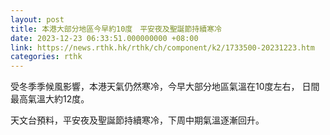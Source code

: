 ```yaml
---
layout: post
title: 本港大部分地區今早約10度　平安夜及聖誕節持續寒冷
date: 2023-12-23 06:33:51.000000000 +08:00
link: https://news.rthk.hk/rthk/ch/component/k2/1733500-20231223.htm
categories: rthk
---
```


受冬季季候風影響，本港天氣仍然寒冷，今早大部分地區氣溫在10度左右， 日間最高氣溫大約12度。

天文台預料，平安夜及聖誕節持續寒冷，下周中期氣溫逐漸回升。
